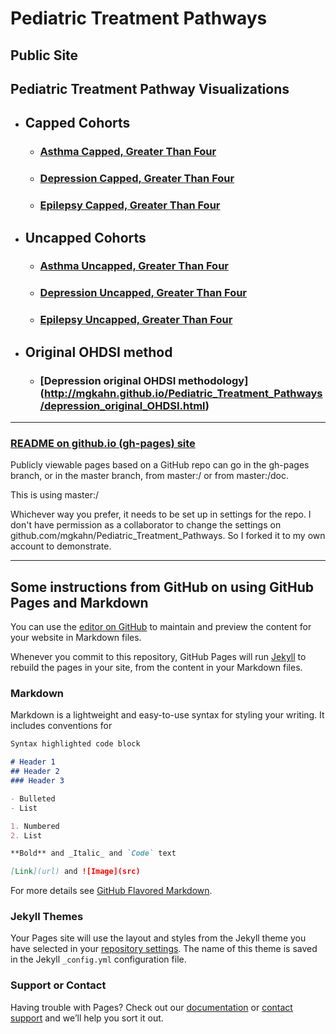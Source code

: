 # Pediatric Treatment Pathways

## Public Site
## Pediatric Treatment Pathway Visualizations
* ## Capped Cohorts
  * ### [Asthma Capped, Greater Than Four](http://mgkahn.github.io/Pediatric_Treatment_Pathways/asthma_capped_inout.html)
  * ### [Depression Capped, Greater Than Four](http://mgkahn.github.io/Pediatric_Treatment_Pathways/depression_capped_inout.html)
  * ### [Epilepsy Capped, Greater Than Four](http://mgkahn.github.io/Pediatric_Treatment_Pathways/epilepsy_capped_inout.html)
* ## Uncapped Cohorts
  * ### [Asthma Uncapped, Greater Than Four](http://mgkahn.github.io/Pediatric_Treatment_Pathways/asthma_uncapped_inout.html)
  * ### [Depression Uncapped, Greater Than Four](http://mgkahn.github.io/Pediatric_Treatment_Pathways/depression_uncapped_inout.html)
  * ### [Epilepsy Uncapped, Greater Than Four](http://mgkahn.github.io/Pediatric_Treatment_Pathways/epilepsy_uncapped_inout.html)
* ## Original OHDSI method
  * ### [Depression original OHDSI methodology] (http://mgkahn.github.io/Pediatric_Treatment_Pathways/depression_original_OHDSI.html)

<hr/>

### [README on github.io (gh-pages) site](http://mgkahn.github.io/Pediatric_Treatment_Pathways)

Publicly viewable pages based on a GitHub repo can go in the gh-pages 
branch, or in the master branch, from master:/ or from master:/doc.

This is using master:/

Whichever way you prefer, it needs to be set up in settings for the repo. 
I don't have permission as a collaborator to change the settings on 
github.com/mgkahn/Pediatric_Treatment_Pathways. So I forked it to my 
own account to demonstrate.

<hr/>

## Some instructions from GitHub on using GitHub Pages and Markdown

You can use the [editor on GitHub](https://github.com/mgkahn/Pediatric_Treatment_Pathways/edit/master/README.md) to maintain and preview the content for your website in Markdown files.

Whenever you commit to this repository, GitHub Pages will run [Jekyll](https://jekyllrb.com/) to rebuild the pages in your site, from the content in your Markdown files.

### Markdown

Markdown is a lightweight and easy-to-use syntax for styling your writing. It includes conventions for

```markdown
Syntax highlighted code block

# Header 1
## Header 2
### Header 3

- Bulleted
- List

1. Numbered
2. List

**Bold** and _Italic_ and `Code` text

[Link](url) and ![Image](src)
```

For more details see [GitHub Flavored Markdown](https://guides.github.com/features/mastering-markdown/).

### Jekyll Themes

Your Pages site will use the layout and styles from the Jekyll theme you have selected in your [repository settings](https://github.com/mgkahn/Pediatric_Treatment_Pathways/settings). The name of this theme is saved in the Jekyll `_config.yml` configuration file.

### Support or Contact

Having trouble with Pages? Check out our [documentation](https://help.github.com/categories/github-pages-basics/) or [contact support](https://github.com/contact) and we’ll help you sort it out.
